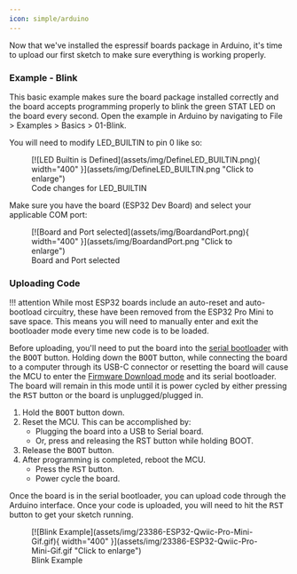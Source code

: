 ```yaml
---
icon: simple/arduino
---
```


Now that we've installed the espressif boards package in Arduino, it's time to upload our first sketch to make sure everything is working properly.

### Example - Blink 

This basic example makes sure the board package installed correctly and the board accepts programming properly to blink the green STAT LED on the board every second. Open the example in Arduino by navigating to File > Examples > Basics > 01-Blink.

You will need to modify LED_BUILTIN to pin 0 like so: 

<figure markdown>
[![LED Builtin is Defined](assets/img/DefineLED_BUILTIN.png){ width="400" }](assets/img/DefineLED_BUILTIN.png "Click to enlarge")
<figcaption markdown>Code changes for LED_BUILTIN</figcaption>
</figure>

Make sure you have the board (ESP32 Dev Board) and select your applicable COM port: 

<figure markdown>
[![Board and Port selected](assets/img/BoardandPort.png){ width="400" }](assets/img/BoardandPort.png "Click to enlarge")
<figcaption markdown>Board and Port selected</figcaption>
</figure>


### Uploading Code

!!! attention 
    While most ESP32 boards include an auto-reset and auto-bootload circuitry, these have been removed from the ESP32 Pro Mini to save space. This means you will need to manually enter and exit the bootloader mode every time new code is to be loaded.

Before uploading, you'll need to put the board into the <a href="https://docs.espressif.com/projects/esptool/en/latest/esp32/advanced-topics/boot-mode-selection.html#select-bootloader-mode">serial bootloader</a> with the <kbd>BOOT</kbd> button. Holding down the <kbd>BOOT</kbd> button, while connecting the board to a computer through its USB-C connector or resetting the board will cause the MCU to enter the <a href="https://docs.espressif.com/projects/esptool/en/latest/esp32/advanced-topics/boot-mode-selection.html#manual-bootloader">Firmware Download mode</a> and its serial bootloader. The board will remain in this mode until it is power cycled by either pressing the <kbd>RST</kbd> button or the board is unplugged/plugged in.

1. Hold the <kbd>BOOT</kbd> button down.
2. Reset the MCU. This can be accomplished by:
    * Plugging the board into a USB to Serial board.
    * Or, press and releasing the RST button while holding BOOT.
3. Release the <kbd>BOOT</kbd> button.
4. After programming is completed, reboot the MCU.
    * Press the <kbd>RST</kbd> button.
    * Power cycle the board. 

Once the board is in the serial bootloader, you can upload code through the Arduino interface. Once your code is uploaded, you will need to hit the <kbd>RST</kbd> button to get your sketch running. 

<figure markdown>
[![Blink Example](assets/img/23386-ESP32-Qwiic-Pro-Mini-Gif.gif){ width="400" }](assets/img/23386-ESP32-Qwiic-Pro-Mini-Gif.gif "Click to enlarge")
<figcaption markdown>Blink Example</figcaption>
</figure>
